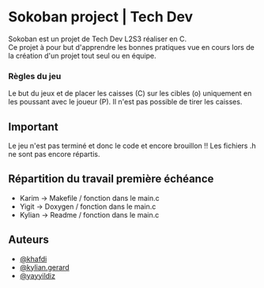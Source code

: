 
# Sokoban project | Tech Dev
Sokoban est un projet de Tech Dev L2S3 réaliser en C.  
Ce projet à pour but d'apprendre les bonnes pratiques vue en cours lors de la création d'un projet tout seul ou en équipe.

### Règles du jeu
Le but du jeux et de placer les caisses (C) sur les cibles (o) uniquement en les poussant avec le joueur (P). Il n'est pas possible de tirer les caisses.

## Important
Le jeu n'est pas terminé et donc le code et encore brouillon !!
Les fichiers .h ne sont pas encore répartis.

## Répartition du travail première échéance
- Karim -> Makefile / fonction dans le main.c
- Yigit -> Doxygen / fonction dans le main.c
- Kylian -> Readme / fonction dans le main.c

## Auteurs

- [@khafdi](https://git.unistra.fr/khafdi)
- [@kylian.gerard](https://git.unistra.fr/kylian.gerard)
- [@yayyildiz](https://git.unistra.fr/yayyildiz)